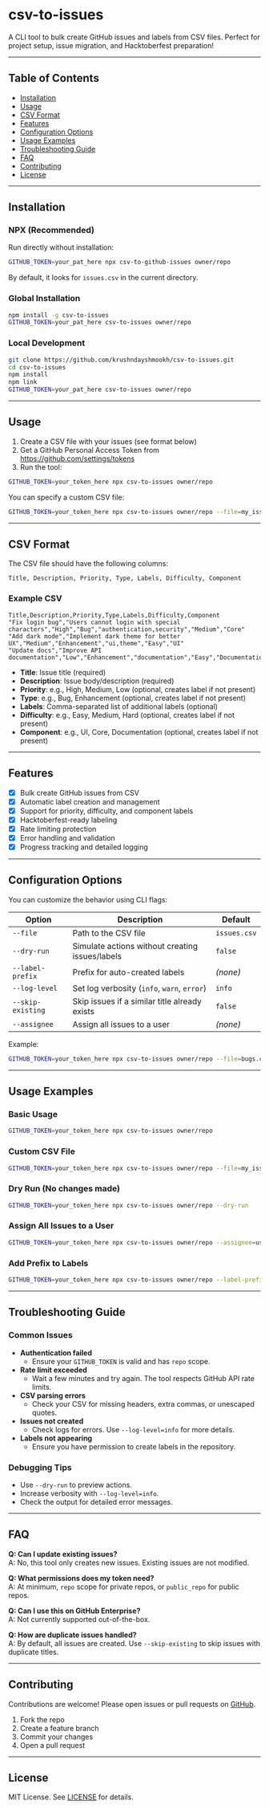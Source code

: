 # csv-to-issues

A CLI tool to bulk create GitHub issues and labels from CSV files. Perfect for project setup, issue migration, and Hacktoberfest preparation!

---

## Table of Contents

- [Installation](#installation)
- [Usage](#usage)
- [CSV Format](#csv-format)
- [Features](#features)
- [Configuration Options](#configuration-options)
- [Usage Examples](#usage-examples)
- [Troubleshooting Guide](#troubleshooting-guide)
- [FAQ](#faq)
- [Contributing](#contributing)
- [License](#license)

---

## Installation

### NPX (Recommended)

Run directly without installation:

```bash
GITHUB_TOKEN=your_pat_here npx csv-to-github-issues owner/repo
```

By default, it looks for `issues.csv` in the current directory.

### Global Installation

```bash
npm install -g csv-to-issues
GITHUB_TOKEN=your_pat_here csv-to-issues owner/repo
```

### Local Development

```bash
git clone https://github.com/krushndayshmookh/csv-to-issues.git
cd csv-to-issues
npm install
npm link
GITHUB_TOKEN=your_pat_here csv-to-issues owner/repo
```

---

## Usage

1. Create a CSV file with your issues (see format below)
2. Get a GitHub Personal Access Token from <https://github.com/settings/tokens>
3. Run the tool:

```bash
GITHUB_TOKEN=your_token_here npx csv-to-issues owner/repo
```

You can specify a custom CSV file:

```bash
GITHUB_TOKEN=your_token_here npx csv-to-issues owner/repo --file=my_issues.csv
```

---

## CSV Format

The CSV file should have the following columns:

```csv
Title, Description, Priority, Type, Labels, Difficulty, Component
```

### Example CSV

```csv
Title,Description,Priority,Type,Labels,Difficulty,Component
"Fix login bug","Users cannot login with special characters","High","Bug","authentication,security","Medium","Core"
"Add dark mode","Implement dark theme for better UX","Medium","Enhancement","ui,theme","Easy","UI"
"Update docs","Improve API documentation","Low","Enhancement","documentation","Easy","Documentation"
```

- **Title**: Issue title (required)
- **Description**: Issue body/description (required)
- **Priority**: e.g., High, Medium, Low (optional, creates label if not present)
- **Type**: e.g., Bug, Enhancement (optional, creates label if not present)
- **Labels**: Comma-separated list of additional labels (optional)
- **Difficulty**: e.g., Easy, Medium, Hard (optional, creates label if not present)
- **Component**: e.g., UI, Core, Documentation (optional, creates label if not present)

---

## Features

- [x] Bulk create GitHub issues from CSV
- [x] Automatic label creation and management
- [x] Support for priority, difficulty, and component labels
- [x] Hacktoberfest-ready labeling
- [x] Rate limiting protection
- [x] Error handling and validation
- [x] Progress tracking and detailed logging

---

## Configuration Options

You can customize the behavior using CLI flags:

| Option                | Description                                      | Default           |
|-----------------------|--------------------------------------------------|-------------------|
| `--file`              | Path to the CSV file                             | `issues.csv`      |
| `--dry-run`           | Simulate actions without creating issues/labels  | `false`           |
| `--label-prefix`      | Prefix for auto-created labels                   | *(none)*          |
| `--log-level`         | Set log verbosity (`info`, `warn`, `error`)      | `info`            |
| `--skip-existing`     | Skip issues if a similar title already exists    | `false`           |
| `--assignee`          | Assign all issues to a user                      | *(none)*          |

Example:

```bash
GITHUB_TOKEN=your_token_here npx csv-to-issues owner/repo --file=bugs.csv --dry-run --log-level=warn
```

---

## Usage Examples

### Basic Usage

```bash
GITHUB_TOKEN=your_token_here npx csv-to-issues owner/repo
```

### Custom CSV File

```bash
GITHUB_TOKEN=your_token_here npx csv-to-issues owner/repo --file=my_issues.csv
```

### Dry Run (No changes made)

```bash
GITHUB_TOKEN=your_token_here npx csv-to-issues owner/repo --dry-run
```

### Assign All Issues to a User

```bash
GITHUB_TOKEN=your_token_here npx csv-to-issues owner/repo --assignee=username
```

### Add Prefix to Labels

```bash
GITHUB_TOKEN=your_token_here npx csv-to-issues owner/repo --label-prefix=imported-
```

---

## Troubleshooting Guide

### Common Issues

- **Authentication failed**
	- Ensure your `GITHUB_TOKEN` is valid and has `repo` scope.
- **Rate limit exceeded**
	- Wait a few minutes and try again. The tool respects GitHub API rate limits.
- **CSV parsing errors**
	- Check your CSV for missing headers, extra commas, or unescaped quotes.
- **Issues not created**
	- Check logs for errors. Use `--log-level=info` for more details.
- **Labels not appearing**
	- Ensure you have permission to create labels in the repository.

### Debugging Tips

- Use `--dry-run` to preview actions.
- Increase verbosity with `--log-level=info`.
- Check the output for detailed error messages.

---

## FAQ

**Q: Can I update existing issues?**  
A: No, this tool only creates new issues. Existing issues are not modified.

**Q: What permissions does my token need?**  
A: At minimum, `repo` scope for private repos, or `public_repo` for public repos.

**Q: Can I use this on GitHub Enterprise?**  
A: Not currently supported out-of-the-box.

**Q: How are duplicate issues handled?**  
A: By default, all issues are created. Use `--skip-existing` to skip issues with duplicate titles.

---

## Contributing

Contributions are welcome! Please open issues or pull requests on [GitHub](https://github.com/krushndayshmookh/csv-to-issues).

1. Fork the repo
2. Create a feature branch
3. Commit your changes
4. Open a pull request

---

## License

MIT License. See [LICENSE](LICENSE) for details.
